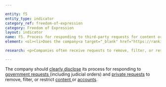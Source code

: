 ```yaml
---

entity: f5
entity_type: indicator
category_ref: freedom-of-expression
category: Freedom of Expression
layout: indicator
name: F5. Process for responding to third-party requests for content or account restriction
element: <ol><li>Does the company<a target="_blank" href="https://rankingdigitalrights.org/2019-indicators/#clearlydisclose"> clearly disclose</a> its process for responding to <a target="_blank" href="https://rankingdigitalrights.org/2019-indicators/#nonjudicial">non-judicial government requests</a>?</li><li>Does the company <a target="_blank" href="https://rankingdigitalrights.org/2019-indicators/#clearlydisclose">clearly disclose</a> its process for responding to <a target="_blank" href="https://rankingdigitalrights.org/2019-indicators/#courtorder">court orders</a>?</li><li>Does the company <a target="_blank" href="https://rankingdigitalrights.org/2019-indicators/#clearlydisclose">clearly disclose</a> its process for responding to <a target="_blank" href="https://rankingdigitalrights.org/2019-indicators/#governmentrequest">government requests </a>from foreign jurisdictions?</li><li>Does the company <a target="_blank" href="https://rankingdigitalrights.org/2019-indicators/#clearlydisclose">clearly disclose</a> its process for responding to <a target="_blank" href="https://rankingdigitalrights.org/2019-indicators/#privaterequest">private requests</a>?</li><li>Do the company’s explanations <a target="_blank" href="https://rankingdigitalrights.org/2019-indicators/#clearlydisclose">clearly disclose</a> the legal basis under which it may comply with <a target="_blank" href="https://rankingdigitalrights.org/2019-indicators/#governmentrequest">government requests</a>?</li><li>Do the company’s explanations <a target="_blank" href="https://rankingdigitalrights.org/2019-indicators/#clearlydisclose">clearly disclose</a> the basis under which it may comply with <a target="_blank" href="https://rankingdigitalrights.org/2019-indicators/#privaterequest">private requests</a>?</li><li>Does the company <a target="_blank" href="https://rankingdigitalrights.org/2019-indicators/#clearlydisclose">clearly disclose</a> that it carries out due diligence on <a target="_blank" href="https://rankingdigitalrights.org/2019-indicators/#governmentrequest">government requests</a> before deciding how to respond?</li><li>Does the company <a target="_blank" href="https://rankingdigitalrights.org/2019-indicators/#clearlydisclose">clearly disclose</a> that it carries out due diligence on <a target="_blank" href="https://rankingdigitalrights.org/2019-indicators/#privaterequest">private requests</a> before deciding how to respond?</li><li>Does the company commit to push back on inappropriate or overbroad<a target="_blank" href="https://rankingdigitalrights.org/2019-indicators/#governmentrequest"> requests made by governments</a>?</li><li>Does the company commit to push back on inappropriate or overbroad <a target="_blank" href="https://rankingdigitalrights.org/2019-indicators/#privaterequest">private requests</a>?</li><li>Does the company provide clear guidance or examples of implementation of its process of responding to<a target="_blank" href="https://rankingdigitalrights.org/2019-indicators/#governmentrequest"> government requests</a>?</li><li>Does the company provide clear guidance or examples of implementation of its process of responding to<a target="_blank" href="https://rankingdigitalrights.org/2019-indicators/#privaterequest"> private requests</a>?</li></ol>

research: <p>Companies often receive requests to remove, filter, or restrict access to content and accounts. These requests can come from government agencies or courts (both domestic and foreign), as well as from private entities (i.e. non-governmental and non-judicial entities). We expect companies to publicly disclose their process for responding to requests from governments and courts, as well as to private requests that come through some type of defined or organized process. Private requests can come through a process established by law, (e.g., requests made under the U.S. Digital Millennium Copyright Act, the European Right to be Forgotten ruling, etc.) or a self-regulatory arrangement (e.g., company agreements to block certain types of images).</p><p>This indicator evaluates whether the company clearly discloses how it responds to government and private requests to remove, filter, or restrict content or accounts. The company should disclose the legal reasons why it would remove content. In some cases, the law might prevent a company from disclosing information referenced in this indicator’s elements. RDR will document situations where this is the case, but a company will still lose points if it fails to meet all elements. This represents a situation where the law causes companies to be uncompetitive, and we encourage companies to advocate for laws that enable them to fully respect users’ rights to freedom of expression and privacy.</p><p><b>Potential sources:</b></p><ul><li>Company transparency report</li><li>Company law enforcement guidelines</li><li>Company terms of service</li><li>Company help or support center</li><li>Company blog posts</li><li>Company policy on copyright or intellectual property</li></ul>

---
```

The company should <a target="_blank" href="https://rankingdigitalrights.org/2019-indicators/#clearlydisclose">clearly disclose</a> its process for responding to <a target="_blank" href="https://rankingdigitalrights.org/2019-indicators/#governmentrequest">government requests </a>(including judicial orders) and <a target="_blank" href="https://rankingdigitalrights.org/2019-indicators/#privaterequest">private requests</a> to remove, filter, or restrict <a target="_blank" href="https://rankingdigitalrights.org/2019-indicators/#content-glossary-item">content </a>or <a target="_blank" href="https://rankingdigitalrights.org/2019-indicators/#account">accounts</a>.


